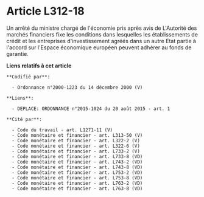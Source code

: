 # Article L312-18

Un arrêté du ministre chargé de l'économie pris après avis de L'Autorité des marchés financiers fixe les conditions dans
lesquelles les établissements de crédit et les entreprises d'investissement agréés dans un autre Etat partie à l'accord sur
l'Espace économique européen peuvent adhérer au fonds de garantie.

**Liens relatifs à cet article**

	**Codifié par**:

	  - Ordonnance n°2000-1223 du 14 décembre 2000 (V)

	**Liens**:

	  - DEPLACE: ORDONNANCE n°2015-1024 du 20 août 2015 - art. 1

	**Cité par**:

	  - Code du travail - art. L1271-11 (V)
	  - Code monétaire et financier - art. L313-50 (V)
	  - Code monétaire et financier - art. L322-2 (V)
	  - Code monétaire et financier - art. L322-6 (V)
	  - Code monétaire et financier - art. L733-2 (V)
	  - Code monétaire et financier - art. L733-8 (VD)
	  - Code monétaire et financier - art. L743-2 (VD)
	  - Code monétaire et financier - art. L743-8 (VD)
	  - Code monétaire et financier - art. L753-2 (VD)
	  - Code monétaire et financier - art. L753-8 (VD)
	  - Code monétaire et financier - art. L763-2 (VD)
	  - Code monétaire et financier - art. L763-8 (VD)
